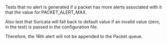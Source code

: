 Tests that no alert is generated if a packet has more alerts associated
with it that the value for PACKET_ALERT_MAX.
 
Also test that Suricata will fall back to default value if an invalid value
(zero, in the test) is passed in the configuration file.

Therefore, the 16th alert will not be appended to the Packet queue.
